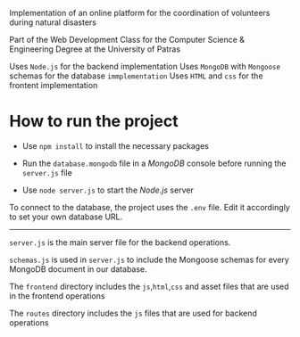 Implementation of an online platform for the coordination of volunteers during natural disasters 

Part of the Web Development Class for the Computer Science & Engineering Degree at the University of Patras

Uses `Node.js` for the backend implementation
Uses `MongoDB` with `Mongoose` schemas for the database `immplementation`
Uses `HTML` and `css` for the frontent implementation


# How to run the project
- Use `npm install` to install the necessary packages
- Run the `database.mongodb` file in a  *MongoDB* console before running the `server.js` file 

- Use `node server.js` to start the *Node.js* server

To connect to the database, the project uses the `.env` file. Edit it accordingly to set your own database URL.

---
`server.js` is the main server file for the backend operations.

`schemas.js` is used in `server.js` to include the Mongoose schemas for every MongoDB document in our database.

The `frontend` directory includes the `js`,`html`,`css` and asset files that are used in the frontend operations

The `routes` directory includes the `js` files that are used for backend operations

